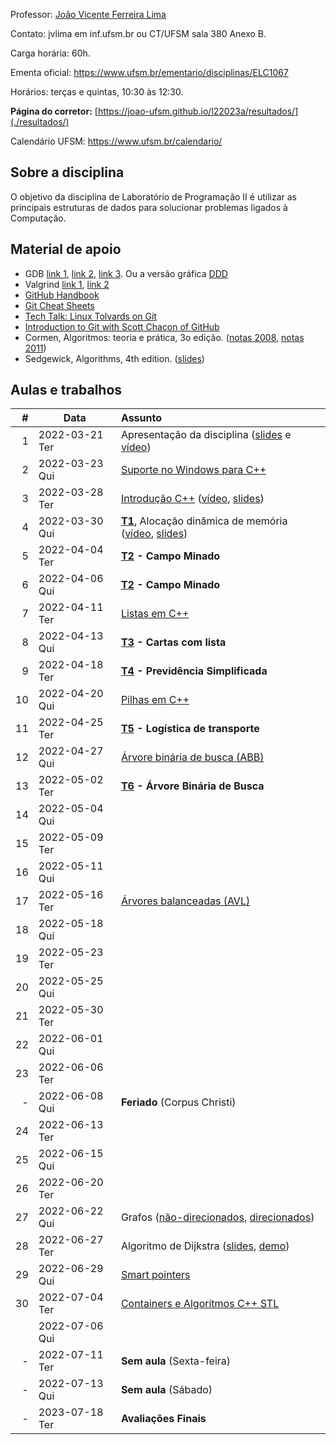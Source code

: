 Professor: [João Vicente Ferreira Lima](http://www.inf.ufsm.br/~jvlima)

Contato: jvlima em inf.ufsm.br ou CT/UFSM sala 380 Anexo B.

Carga horária: 60h.

Ementa oficial: https://www.ufsm.br/ementario/disciplinas/ELC1067

Horários: terças e quintas, 10:30 às 12:30.

**Página do corretor:** [https://joao-ufsm.github.io/l22023a/resultados/](./resultados/)

Calendário UFSM: https://www.ufsm.br/calendario/

## Sobre a disciplina

O objetivo da disciplina de Laboratório de Programação II é utilizar as principais estruturas de dados para solucionar problemas ligados à Computação.

## Material de apoio

- GDB [link 1](http://www.cs.umd.edu/~srhuang/teaching/cmsc212/gdb-tutorial-handout.pdf), [link 2](https://www.cs.cmu.edu/~gilpin/tutorial/), [link 3](http://www.lrc.ic.unicamp.br/~luciano/courses/mc202-2s2009/tutorial_gdb.txt). Ou a versão gráfica [DDD](https://www.gnu.org/software/ddd/)
- Valgrind [link 1](http://valgrind.org/docs/manual/quick-start.html), [link 2](https://web.stanford.edu/class/cs107/guide_valgrind.html)
- [GitHub Handbook](https://guides.github.com/introduction/git-handbook/)
- [Git Cheat Sheets](https://github.github.com/training-kit/)
- [Tech Talk: Linux Tolvards on Git](http://youtu.be/4XpnKHJAok8)
- [Introduction to Git with Scott Chacon of GitHub](https://youtu.be/ZDR433b0HJY)
- Cormen, Algoritmos: teoria e prática, 3o edição. ([notas 2008](https://ocw.mit.edu/courses/electrical-engineering-and-computer-science/6-006-introduction-to-algorithms-spring-2008/lecture-notes/), [notas 2011](https://ocw.mit.edu/courses/electrical-engineering-and-computer-science/6-006-introduction-to-algorithms-fall-2011/lecture-videos/))
- Sedgewick, Algorithms, 4th edition. ([slides](http://algs4.cs.princeton.edu/lectures/))


## Aulas e trabalhos

|  # | Data             | Assunto          |
|---:|------------------|:-----------------|
|  1 | 2022-03-21 Ter | Apresentação da disciplina ([slides](https://docs.google.com/presentation/d/1TRYCyxJVxvltjvEDIneNl-2YCT2Ys2RNN4BRObkhfVE/edit?usp=sharing) e [vídeo](https://youtu.be/cUiFPopsXR4))   |
|  2 | 2022-03-23 Qui   | [Suporte no Windows para C++](./aulas/08_windows) |
|  3 | 2022-03-28 Ter   | [Introdução C++](./aulas/introducao_cxx) ([vídeo](https://youtu.be/pB-MdBKNpNo), [slides](./aulas/02_intro_cxx/02_intro_cxx.pdf)) |
|  4 | 2022-03-30 Qui   | **[T1](./trabalhos/T1)**, Alocação dinâmica de memória ([vídeo](https://youtu.be/KxvOkY4ipII), [slides](./aulas/03_memoria/03_memoria.pdf))  |
|  5 | 2022-04-04 Ter   | **[T2](./trabalhos/T2) - Campo Minado** |
|  6 | 2022-04-06 Qui   | **[T2](./trabalhos/T2) - Campo Minado** |
|  7 | 2022-04-11 Ter   | [Listas em C++](./aulas/09_listas) |
|  8 | 2022-04-13 Qui   | **[T3](./trabalhos/T3) - Cartas com lista** |
|  9 | 2022-04-18 Ter   | **[T4](./trabalhos/T4) - Previdência Simplificada** |
| 10 | 2022-04-20 Qui   | [Pilhas em C++](./aulas/13_pilhas) |
| 11 | 2022-04-25 Ter   | **[T5](./trabalhos/T5) - Logística de transporte** |
| 12 | 2022-04-27 Qui   |  [Árvore binária de busca (ABB)](./aulas/16_abb/) |
| 13 | 2022-05-02 Ter   | **[T6](./trabalhos/T6) - Árvore Binária de Busca** |
| 14 | 2022-05-04 Qui   |  |
| 15 | 2022-05-09 Ter   |  |
| 16 | 2022-05-11 Qui   |  |
| 17 | 2022-05-16 Ter   |  [Árvores balanceadas (AVL)](./aulas/19_avl/) |
| 18 | 2022-05-18 Qui   |  |
| 19 | 2022-05-23 Ter   |  |
| 20 | 2022-05-25 Qui   |  |
| 21 | 2022-05-30 Ter   |  |
| 22 | 2022-06-01 Qui   |  | 
| 23 | 2022-06-06 Ter   |  | 
| - | 2022-06-08 Qui   | **Feriado** (Corpus Christi)  |
| 24 | 2022-06-13 Ter   | 
| 25 | 2022-06-15 Qui   | 
| 26 | 2022-06-20 Ter   | 
| 27 | 2022-06-22 Qui   | Grafos ([não-direcionados](./aulas/23_grafos/41UndirectedGraphs.pdf), [direcionados](./aulas/23_grafos/42DirectedGraphs.pdf))  |
| 28 | 2022-06-27 Ter   | Algoritmo de Dijkstra ([slides](aulas/23_grafos/44ShortestPaths.pdf), [demo](./aulas/23_grafos/44DemoDijkstra.pdf)) |
| 29 | 2022-06-29 Qui   | [Smart pointers](./aulas/11_pointers/) |
| 30 | 2022-07-04 Ter   | [Containers e Algoritmos C++ STL](./aulas/20_algorithms) |
|  | 2022-07-06 Qui   |
| - | 2022-07-11 Ter   | **Sem aula** (Sexta-feira)  |
| - | 2022-07-13 Qui   | **Sem aula** (Sábado)  |
| - | 2023-07-18 Ter | **Avaliações Finais** |

